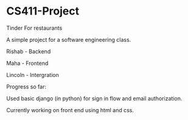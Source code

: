 # CS411-Project
Tinder For restaurants 

A simple project for a software engineering class.

Rishab - Backend

Maha - Frontend

Lincoln - Intergration

Progress so far:

Used basic django (in python) for sign in flow and email authorization. 

Currently working on front end using html and css.
